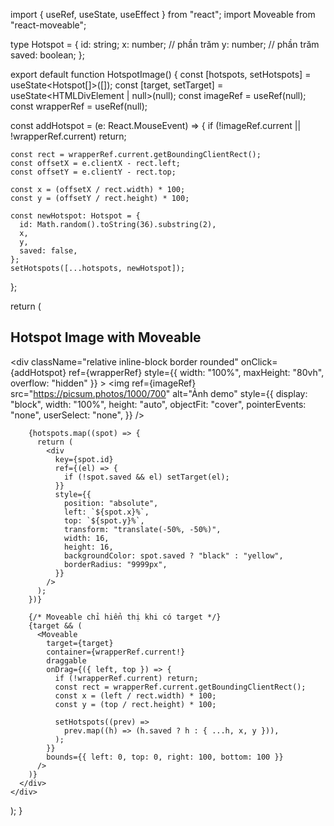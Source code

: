 import { useRef, useState, useEffect } from "react";
import Moveable from "react-moveable";

type Hotspot = {
  id: string;
  x: number; // phần trăm
  y: number; // phần trăm
  saved: boolean;
};

export default function HotspotImage() {
  const [hotspots, setHotspots] = useState<Hotspot[]>([]);
  const [target, setTarget] = useState<HTMLDivElement | null>(null);
  const imageRef = useRef<HTMLImageElement>(null);
  const wrapperRef = useRef<HTMLDivElement>(null);

  const addHotspot = (e: React.MouseEvent) => {
    if (!imageRef.current || !wrapperRef.current) return;

    const rect = wrapperRef.current.getBoundingClientRect();
    const offsetX = e.clientX - rect.left;
    const offsetY = e.clientY - rect.top;

    const x = (offsetX / rect.width) * 100;
    const y = (offsetY / rect.height) * 100;

    const newHotspot: Hotspot = {
      id: Math.random().toString(36).substring(2),
      x,
      y,
      saved: false,
    };
    setHotspots([...hotspots, newHotspot]);
  };

  return (
    <div>
      <h2 className="text-xl font-semibold mb-4">
        Hotspot Image with Moveable
      </h2>
      <div
        className="relative inline-block border rounded"
        onClick={addHotspot}
        ref={wrapperRef}
        style={{ width: "100%", maxHeight: "80vh", overflow: "hidden" }}
      >
        <img
          ref={imageRef}
          src="https://picsum.photos/1000/700"
          alt="Ảnh demo"
          style={{
            display: "block",
            width: "100%",
            height: "auto",
            objectFit: "cover",
            pointerEvents: "none",
            userSelect: "none",
          }}
        />

        {hotspots.map((spot) => {
          return (
            <div
              key={spot.id}
              ref={(el) => {
                if (!spot.saved && el) setTarget(el);
              }}
              style={{
                position: "absolute",
                left: `${spot.x}%`,
                top: `${spot.y}%`,
                transform: "translate(-50%, -50%)",
                width: 16,
                height: 16,
                backgroundColor: spot.saved ? "black" : "yellow",
                borderRadius: "9999px",
              }}
            />
          );
        })}

        {/* Moveable chỉ hiển thị khi có target */}
        {target && (
          <Moveable
            target={target}
            container={wrapperRef.current!}
            draggable
            onDrag={({ left, top }) => {
              if (!wrapperRef.current) return;
              const rect = wrapperRef.current.getBoundingClientRect();
              const x = (left / rect.width) * 100;
              const y = (top / rect.height) * 100;

              setHotspots((prev) =>
                prev.map((h) => (h.saved ? h : { ...h, x, y })),
              );
            }}
            bounds={{ left: 0, top: 0, right: 100, bottom: 100 }}
          />
        )}
      </div>
    </div>
  );
}
